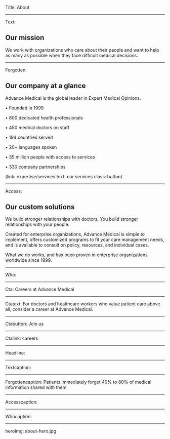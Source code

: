 Title: About

----

Text:

## Our mission

We work with organizations who care about their people and want to help as many as possible when they face difficult medical decisions.

----

Forgotten:

## Our company at a glance

Advance Medical is the global leader in Expert Medical Opinions.

• Founded in 1999

• 800 dedicated health professionals

• 450 medical doctors on staff

• 194 countries served

• 20+ languages spoken

• 35 million people with access to services

• 330 company partnerships

(link: expertise/services text: our services class: button)

----

Access:

## Our custom solutions

We build stronger relationships with doctors. You build stronger relationships with your people.

Created for enterprise organizations, Advance Medical is simple to implement, offers customized programs to fit your care management needs, and is available to consult on policy, resources, and individual cases.

What we do works, and has been proven in enterprise organizations worldwide since 1999.

----

Who:

----

Cta: Careers at Advance Medical

----

Ctatext: For doctors and healthcare workers who value patient care above all, consider a career at Advance Medical.

----

Ctabutton: Join us

----

Ctalink: careers

----

Headline:

----

Textcaption:

----

Forgottencaption: Patients immediately forget 40% to 80% of medical information shared with them

----

Accesscaption:

----

Whocaption:

----

heroImg: about-hero.jpg
